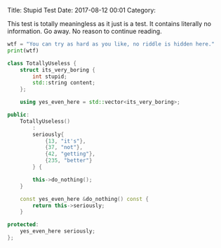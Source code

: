 Title: Stupid Test
Date: 2017-08-12 00:01
Category:

This test is totally meaningless as it just is a test.
It contains literally no information. Go away. No reason to continue reading.

``` python
wtf = "You can try as hard as you like, no riddle is hidden here."
print(wtf)
```

``` c++
class TotallyUseless {
    struct its_very_boring {
        int stupid;
        std::string content;
    };

    using yes_even_here = std::vector<its_very_boring>;

public:
    TotallyUseless()
        :
        seriously{
            {13, "it's"},
            {37, "not"},
            {42, "getting"},
            {235, "better"}
        } {

        this->do_nothing();
    }

    const yes_even_here &do_nothing() const {
        return this->seriously;
    }

protected:
    yes_even_here seriously;
};
```

